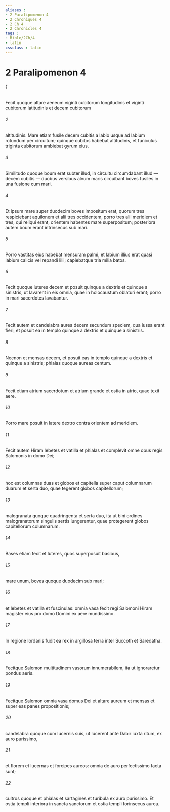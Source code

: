 ```yaml
---
aliases : 
- 2 Paralipomenon 4
- 2 Chroniques 4
- 2 Ch 4
- 2 Chronicles 4
tags : 
- Bible/2Ch/4
- latin
cssclass : latin
---
```


# 2 Paralipomenon 4

###### 1
Fecit quoque altare aeneum viginti cubitorum longitudinis et viginti cubitorum latitudinis et decem cubitorum 
###### 2
altitudinis. Mare etiam fusile decem cubitis a labio usque ad labium rotundum per circuitum; quinque cubitos habebat altitudinis, et funiculus triginta cubitorum ambiebat gyrum eius. 
###### 3
Similitudo quoque boum erat subter illud, in circuitu circumdabant illud — decem cubitis — duobus versibus alvum maris circuibant boves fusiles in una fusione cum mari. 
###### 4
Et ipsum mare super duodecim boves impositum erat, quorum tres respiciebant aquilonem et alii tres occidentem, porro tres alii meridiem et tres, qui reliqui erant, orientem habentes mare superpositum; posteriora autem boum erant intrinsecus sub mari. 
###### 5
Porro vastitas eius habebat mensuram palmi, et labium illius erat quasi labium calicis vel repandi lilii; capiebatque tria milia batos.
###### 6
Fecit quoque luteres decem et posuit quinque a dextris et quinque a sinistris, ut lavarent in eis omnia, quae in holocaustum oblaturi erant; porro in mari sacerdotes lavabantur.
###### 7
Fecit autem et candelabra aurea decem secundum speciem, qua iussa erant fieri, et posuit ea in templo quinque a dextris et quinque a sinistris. 
###### 8
Necnon et mensas decem, et posuit eas in templo quinque a dextris et quinque a sinistris; phialas quoque aureas centum.
###### 9
Fecit etiam atrium sacerdotum et atrium grande et ostia in atrio, quae texit aere. 
###### 10
Porro mare posuit in latere dextro contra orientem ad meridiem.
###### 11
Fecit autem Hiram lebetes et vatilla et phialas et complevit omne opus regis Salomonis in domo Dei; 
###### 12
hoc est columnas duas et globos et capitella super caput columnarum duarum et serta duo, quae tegerent globos capitellorum; 
###### 13
malogranata quoque quadringenta et serta duo, ita ut bini ordines malogranatorum singulis sertis iungerentur, quae protegerent globos capitellorum columnarum. 
###### 14
Bases etiam fecit et luteres, quos superposuit basibus, 
###### 15
mare unum, boves quoque duodecim sub mari; 
###### 16
et lebetes et vatilla et fuscinulas: omnia vasa fecit regi Salomoni Hiram magister eius pro domo Domini ex aere mundissimo. 
###### 17
In regione Iordanis fudit ea rex in argillosa terra inter Succoth et Saredatha. 
###### 18
Fecitque Salomon multitudinem vasorum innumerabilem, ita ut ignoraretur pondus aeris.
###### 19
Fecitque Salomon omnia vasa domus Dei et altare aureum et mensas et super eas panes propositionis; 
###### 20
candelabra quoque cum lucernis suis, ut lucerent ante Dabir iuxta ritum, ex auro purissimo, 
###### 21
et florem et lucernas et forcipes aureos: omnia de auro perfectissimo facta sunt; 
###### 22
cultros quoque et phialas et sartagines et turibula ex auro purissimo. Et ostia templi interiora in sancta sanctorum et ostia templi forinsecus aurea.
